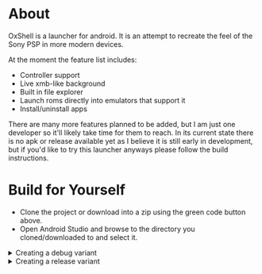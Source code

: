 # About
OxShell is a launcher for android. It is an attempt to recreate the feel of the Sony PSP in more modern devices.

At the moment the feature list includes:
- Controller support
- Live xmb-like background
- Built in file explorer
- Launch roms directly into emulators that support it
- Install/uninstall apps

There are many more features planned to be added, but I am just one developer so it'll likely take time for them to reach.
In its current state there is no apk or release available yet as I believe it is still early in development, but if you'd like
to try this launcher anyways please follow the build instructions.

# Build for Yourself
- Clone the project or download into a zip using the green code button above.
- Open Android Studio and browse to the directory you cloned/downloaded to and select it.

<details><summary>Creating a debug variant</summary>

* Make sure the build variant selected is debug
* Run it!
</details>
<details><summary>Creating a release variant</summary>

* Add your keystore file in the `app/keystores` folder
* Create a `keystore.properties` file in the `app/keystores` folder with the following contents:
```
storeFile keystores/[keystore-filename]
storePassword [store-password]
keyAlias [key-alias]
keyPassword [key-password]
```
* Set your build variant to release
* Run it!
</details>
